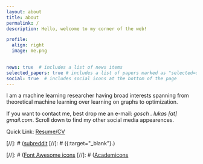 ```yaml
---
layout: about
title: about
permalink: /
description: Hello, welcome to my corner of the web! 

profile:
  align: right
  image: me.png
    

news: true  # includes a list of news items
selected_papers: true # includes a list of papers marked as "selected={true}"
social: true  # includes social icons at the bottom of the page
---
```


I am a machine learning researcher having broad interests spanning from theoretical machine learning over learning on graphs to optimization. 

If you want to contact me, best drop me an e-mail: *gosch . lukas [at] gmail.com*. Scroll down to find my other social media appearences.

Quick Link: <a href="/assets/pdf/CV.pdf">Resume/CV</a> 

[//]: # ([subreddit](http://reddit.com)
[//]: # ({:target="\_blank"}.) 

[//]: # ([Font Awesome icons](http://fortawesome.github.io/Font-Awesome/)
[//]: # ([Academicons](https://jpswalsh.github.io/academicons/)
